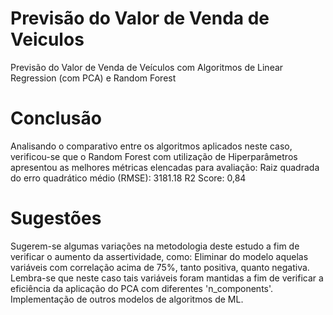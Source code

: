 # Previsão do Valor de Venda de Veiculos
Previsão do Valor de Venda de Veículos com Algoritmos de Linear Regression (com PCA) e Random Forest

# Conclusão
Analisando o comparativo entre os algoritmos aplicados neste caso, verificou-se que o Random Forest com utilização de Hiperparâmetros apresentou as melhores métricas elencadas para avaliação:
Raiz quadrada do erro quadrático médio (RMSE): 3181.18
R2 Score: 0,84

# Sugestões
Sugerem-se algumas variações na metodologia deste estudo a fim de verificar o aumento da assertividade, como:
Eliminar do modelo aquelas variáveis com correlação acima de 75%, tanto positiva, quanto negativa. Lembra-se que neste caso tais variáveis foram mantidas a fim de verificar a eficiência da aplicação do PCA com diferentes 'n_components'.
Implementação de outros modelos de algoritmos de ML.
